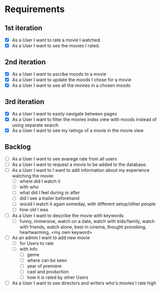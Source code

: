 # Requirements
## 1st iteration
- [x] As a User I want to rate a movie I watched.
- [x] As a User I want to see the movies I rated.
## 2nd iteration
- [x] As a User I want to ascribe moods to a movie
- [x] As a User I want to update the moods I chose for a movie
- [x] As a User I want to see all the movies in a chosen moods
## 3rd iteration
- [x] As a User I want to easily navigate between pages
- [x] As a User I want to filter the movies index view with moods instead of using separate search
- [x] As a User I want to see my ratings of a movie in the movie view
## Backlog
- [ ] As a User I want to see avarege rate from all users
- [ ] As a User I want to request a movie to be added to the database.
- [ ] As a User I want to I want to add information about my experience watching the movie:
  - [ ] where did I watch it
  - [ ] with who
  - [ ] what did I feel during or after
  - [ ] did I see a trailer beforehand
  - [ ] would I watch it again someday, with different setup/other people
  - [ ] how old I was
- [ ] As a User I want to describe the movie with keywords
  - [ ] funny, immersive, watch on a date, watch with kids/family, watch with friends, watch alone, best in cinema, thought provoking, heartwarming, \<my own keyword\>
- [ ] As an admin I want to add new movie
  - [ ] for Users to rate
  - [ ] with info
    - [ ] genre
    - [ ] where can be seen
    - [ ] year of premiere
    - [ ] cast and production
    - [ ] how it is rated by other Users
- [ ] As a User I want to see directors and writers who's movies I rate high
